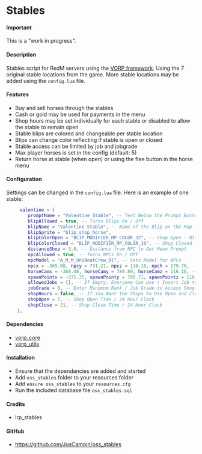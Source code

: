 # Stables

#### Important
This is a "work in progress".

#### Description
Stables script for RedM servers using the [VORP framework](https://github.com/VORPCORE). Using the 7 original stable locations from the game. More stable locations may be added using the `config.lua` file.

#### Features
- Buy and sell horses through the stables
- Cash or gold may be used for payments in the menu
- Shop hours may be set individually for each stable or disabled to allow the stable to remain open
- Stable blips are colored and changeable per stable location
- Blips can change color reflecting if stable is open or closed
- Stable access can be limited by job and jobgrade
- Max player horses is set in the config (default: 5)
- Return horse at stable (when open) or using the flee button in the horse menu

#### Configuration
Settings can be changed in the `config.lua` file. Here is an example of one stable:
```lua
     valentine = {
        promptName = "Valentine Stable", -- Text Below the Prompt Button
        blipAllowed = true, -- Turns Blips On / Off
        blipName = "Valentine Stable", -- Name of the Blip on the Map
        blipSprite = "blip_shop_horse",
        blipColorOpen = "BLIP_MODIFIER_MP_COLOR_32", -- Shop Open - Blip Colors Shown Below
        blipColorClosed = "BLIP_MODIFIER_MP_COLOR_10", -- Shop Closed - Blip Colors Shown Below
        distanceShop = 3.0, -- Distance from NPC to Get Menu Prompt
        npcAllowed = true, -- Turns NPCs On / Off
        npcModel = "A_M_M_UniBoatCrew_01", -- Sets Model for NPCs
        npcx = -365.08, npcy = 791.21, npcz = 116.18, npch = 179.76, -- Location for NPC and Stable
		horseCamx = -368.48, horseCamy = 789.89, horseCamz = 116.16, -- Camera Location to View Horse When In-Menu
		spawnPointx = -371.35, spawnPointy = 786.71, spawnPointz = 116.17, spawnPointh = 269.3, -- Location for Horse Preview When In-Menu
        allowedJobs = {}, -- If Empty, Everyone Can Use / Insert Job to limit access - ex. "police"
        jobGrade = 0, -- Enter Minimum Rank / Job Grade to Access Shop
        shopHours = false, -- If You Want the Shops to Use Open and Closed Hours
        shopOpen = 7, -- Shop Open Time / 24 Hour Clock
        shopClose = 21, -- Shop Close Time / 24 Hour Clock
    },
```

#### Dependencies
- [vorp_core](https://github.com/VORPCORE/vorp-core-lua)
- [vorp_utils](https://github.com/VORPCORE/vorp_utils)

#### Installation
- Ensure that the dependancies are added and started
- Add `oss_stables` folder to your resources folder
- Add `ensure oss_stables` to your `resources.cfg`
- Run the included database file `oss_stables.sql`

#### Credits
- lrp_stables

#### GitHub
- https://github.com/JusCampin/oss_stables
